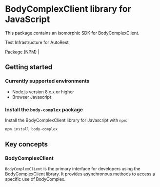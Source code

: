 # BodyComplexClient library for JavaScript

This package contains an isomorphic SDK for BodyComplexClient.

Test Infrastructure for AutoRest

[Package (NPM)](https://www.npmjs.com/package/body-complex) |

## Getting started

### Currently supported environments

- Node.js version 8.x.x or higher
- Browser Javascript


### Install the `body-complex` package

Install the BodyComplexClient library for Javascript with `npm`:

```bash
npm install body-complex
```


## Key concepts

### BodyComplexClient

`BodyComplexClient` is the primary interface for developers using the BodyComplexClient library. It provides asynchronous methods to access a specific use of BodyComplex.